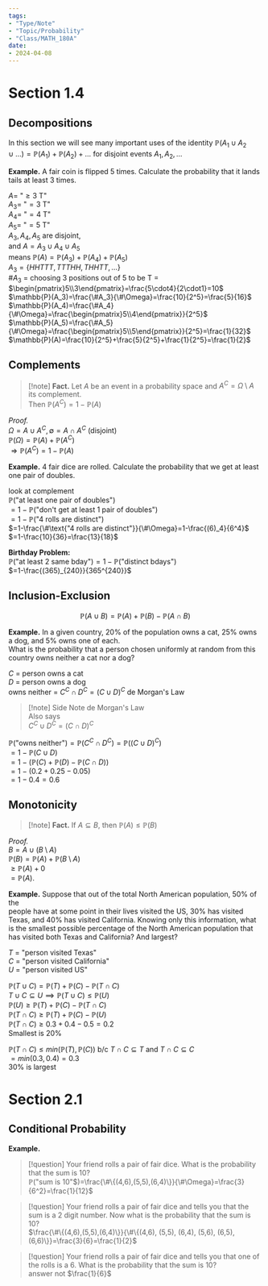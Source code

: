 ```yaml
---
tags:
- "Type/Note"
- "Topic/Probability"
- "Class/MATH_180A"
date:
- 2024-04-08
---
```

# Section 1.4  

## Decompositions  

In this section we will see many important uses of the identity $\mathbb{P}(A_1\cup A_2\cup\dots)=\mathbb{P}(A_1)+\mathbb{P}(A_2)+\dots$ for disjoint events $A_1,A_2,\dots$  

**Example.** A fair coin is flipped 5 times. Calculate the probability that it lands tails at least 3 times.  

$A=$ "$\geq3$ T"  
$A_3=$ "$=3$ T"  
$A_4=$ "$=4$ T"  
$A_5=$ "$=5$ T"  
$A_3,A_4,A_5$ are disjoint,  
and $A=A_3\cup A_4\cup A_5$  
means $\mathbb{P}(A)=\mathbb{P}(A_3)+\mathbb{P}(A_4)+\mathbb{P}(A_5)$  
$A_3=\{HHTTT,TTTHH,THHTT,\dots\}$  
#$A_3$ = choosing 3 positions out of 5 to be T = $\begin{pmatrix}5\\3\end{pmatrix}=\frac{5\cdot4}{2\cdot1}=10$  
$\mathbb{P}(A_3)=\frac{\#A_3}{\#\Omega}=\frac{10}{2^5}=\frac{5}{16}$  
$\mathbb{P}(A_4)=\frac{\#A_4}{\#\Omega}=\frac{\begin{pmatrix}5\\4\end{pmatrix}}{2^5}$  
$\mathbb{P}(A_5)=\frac{\#A_5}{\#\Omega}=\frac{\begin{pmatrix}5\\5\end{pmatrix}}{2^5}=\frac{1}{32}$  
$\mathbb{P}(A)=\frac{10}{2^5}+\frac{5}{2^5}+\frac{1}{2^5}=\frac{1}{2}$  

## Complements  

> [!note] **Fact.** Let $A$ be an event in a probability space and $A^C=\Omega\setminus A$ its complement.  
> Then $\mathbb{P}(A^C)=1-\mathbb{P}(A)$  

*Proof.*  
$\Omega=A\cup A^C,\emptyset=A\cap A^C$ (disjoint)  
$\mathbb{P}(\Omega)=\mathbb{P}(A)+\mathbb{P}(A^C)$  
$\Rightarrow \mathbb{P}(A^C)=1-\mathbb{P}(A)$  

**Example.** 4 fair dice are rolled. Calculate the probability that we get at least one pair of doubles.  

look at complement  
$\mathbb{P}($"at least one pair of doubles"$)$  
$=1-\mathbb{P}($"don't get at least 1 pair of doubles"$)$  
$=1-\mathbb{P}($"4 rolls are distinct"$)$  
$=1-\frac{\#\text{"4 rolls are distinct"}}{\#\Omega}=1-\frac{(6)_4}{6^4}$  
$=1-\frac{10}{36}=\frac{13}{18}$  

**Birthday Problem:**  
$\mathbb{P}($"at least 2 same bday"$)=1-\mathbb{P}($"distinct bdays"$)$  
$=1-\frac{(365)_{240}}{365^{240}}$  

## Inclusion-Exclusion  

$$\mathbb{P}(A\cup B)=\mathbb{P}(A)+\mathbb{P}(B)-\mathbb{P}(A\cap B)$$  

**Example.** In a given country, 20% of the population owns a cat, 25% owns a dog, and 5% owns one of each.  
What is the probability that a person chosen uniformly at random from this country owns neither a cat nor a dog?  

$C$ = person owns a cat  
$D$ = person owns a dog  
owns neither = $C^C\cap D^C=(C\cup D)^C$ de Morgan's Law  

> [!note] Side Note de Morgan's Law  
> Also says  
> $C^C\cup D^C=(C\cap D)^C$  

$\mathbb{P}($"owns neither"$)=\mathbb{P}(C^C\cap D^C)=\mathbb{P}((C\cup D)^C)$  
$=1-\mathbb{P}(C\cup D)$  
$=1-(\mathbb{P}(C)+\mathbb{P}(D)-\mathbb{P}(C\cap D))$  
$=1-(0.2+0.25-0.05)$  
$=1-0.4=0.6$  

## Monotonicity  

> [!note] **Fact.** If $A\subseteq B$, then $\mathbb{P}(A)\leq\mathbb{P}(B)$  

*Proof.*  
$B=A\cup(B\setminus A)$  
$\mathbb{P}(B)=\mathbb{P}(A)+\mathbb{P}(B\setminus A)$  
$\geq\mathbb{P}(A)+0$  
$=\mathbb{P}(A)$.  

**Example.** Suppose that out of the total North American population, 50% of the  
people have at some point in their lives visited the US, 30% has visited Texas, and 40% has visited California. Knowing only this information, what is the smallest possible percentage of the North American population that has visited both Texas and California? And largest?  

$T$ = "person visited Texas"  
$C$ = "person visited California"  
$U$ = "person visited US"  

$\mathbb{P}(T\cup C)=\mathbb{P}(T)+\mathbb{P}(C)-\mathbb{P}(T\cap C)$  
$T\cup C\subseteq U\implies \mathbb{P}(T\cup C)\leq \mathbb{P}(U)$  
$\mathbb{P}(U)\geq\mathbb{P}(T)+\mathbb{P}(C)-\mathbb{P}(T\cap C)$  
$\mathbb{P}(T\cap C)\geq \mathbb{P}(T)+\mathbb{P}(C)-\mathbb{P}(U)$  
$\mathbb{P}(T\cap C)\geq0.3+0.4-0.5=0.2$  
Smallest is 20%  

$\mathbb{P}(T\cap C)\leq min(\mathbb{P}(T),\mathbb{P}(C))$ b/c $T\cap C\subseteq T$ and $T\cap C\subseteq C$  
$=min(0.3,0.4)=0.3$  
30% is largest  

# Section 2.1  

## Conditional Probability  

**Example.**  

> [!question] Your friend rolls a pair of fair dice. What is the probability that the sum is 10?  
> $\mathbb{P}($"sum is 10"$)=\frac{\#\{(4,6),(5,5),(6,4)\}}{\#\Omega}=\frac{3}{6^2}=\frac{1}{12}$  

> [!question] Your friend rolls a pair of fair dice and tells you that the sum is a 2 digit number. Now what is the probability that the sum is 10?  
> $\frac{\#\{(4,6),(5,5),(6,4)\}}{\#\{(4,6), (5,5), (6,4), (5,6), (6,5), (6,6)\}}=\frac{3}{6}=\frac{1}{2}$  

> [!question] Your friend rolls a pair of fair dice and tells you that one of the rolls is a 6. What is the probability that the sum is 10?  
> answer not $\frac{1}{6}$  

